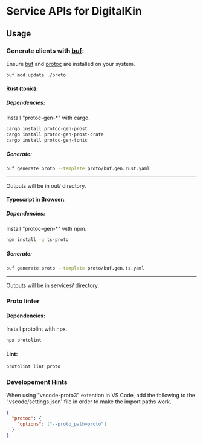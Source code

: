 # Service APIs for DigitalKin

## Usage

### Generate clients with [buf](https://buf.build/):

Ensure [buf](https://buf.build/docs/installation) and [protoc](https://grpc.io/docs/protoc-installation/) are installed on your system.

```sh
buf mod update ./proto
```

#### Rust (tonic):

##### Dependencies:

Install "protoc-gen-\*" with cargo.

```sh
cargo install protoc-gen-prost
cargo install protoc-gen-prost-crate
cargo install protoc-gen-tonic
```

##### Generate:

```sh
buf generate proto --template proto/buf.gen.rust.yaml
```

---

Outputs will be in out/ directory.

#### Typescript in Browser:

##### Dependencies:

Install "protoc-gen-\*" with npm.

```sh
npm install -g ts-proto
```

##### Generate:

```sh
buf generate proto --template proto/buf.gen.ts.yaml
```

---

Outputs will be in services/ directory.

### Proto linter

#### Dependencies:

Install protolint with npx.

 ```sh
 npx protolint
```

#### Lint:

 ```sh
protolint lint proto
```

### Developement Hints

When using "vscode-proto3" extention in VS Code, add the following to the '.vscode/settings.json' file in order to make the import paths work.

```json
{
  "protoc": {
    "options": ["--proto_path=proto"]
  }
}
```
